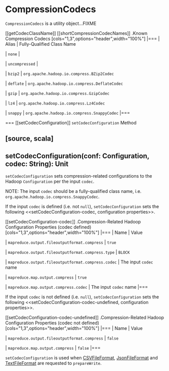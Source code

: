# CompressionCodecs

`CompressionCodecs` is a utility object...FIXME

[[getCodecClassName]]
[[shortCompressionCodecNames]]
.Known Compression Codecs
[cols="1,3",options="header",width="100%"]
|===
| Alias
| Fully-Qualified Class Name

| `none`
|

| `uncompressed`
|

| `bzip2`
| `org.apache.hadoop.io.compress.BZip2Codec`

| `deflate`
| `org.apache.hadoop.io.compress.DeflateCodec`

| `gzip`
| `org.apache.hadoop.io.compress.GzipCodec`

| `lz4`
| `org.apache.hadoop.io.compress.Lz4Codec`

| `snappy`
| `org.apache.hadoop.io.compress.SnappyCodec`
|===

=== [[setCodecConfiguration]] `setCodecConfiguration` Method

[source, scala]
----
setCodecConfiguration(conf: Configuration, codec: String): Unit
----

`setCodecConfiguration` sets compression-related configurations to the Hadoop `Configuration` per the input `codec`.

NOTE: The input `codec` should be a fully-qualified class name, i.e. `org.apache.hadoop.io.compress.SnappyCodec`.

If the input `codec` is defined (i.e. not `null`), `setCodecConfiguration` sets the following <<setCodecConfiguration-codec, configuration properties>>.

[[setCodecConfiguration-codec]]
.Compression-Related Hadoop Configuration Properties (codec defined)
[cols="1,3",options="header",width="100%"]
|===
| Name
| Value

| `mapreduce.output.fileoutputformat.compress`
| `true`

| `mapreduce.output.fileoutputformat.compress.type`
| `BLOCK`

| `mapreduce.output.fileoutputformat.compress.codec`
| The input `codec` name

| `mapreduce.map.output.compress`
| `true`

| `mapreduce.map.output.compress.codec`
| The input `codec` name
|===

If the input `codec` is not defined (i.e. `null`), `setCodecConfiguration` sets the following <<setCodecConfiguration-codec-undefined, configuration properties>>.

[[setCodecConfiguration-codec-undefined]]
.Compression-Related Hadoop Configuration Properties (codec not defined)
[cols="1,3",options="header",width="100%"]
|===
| Name
| Value

| `mapreduce.output.fileoutputformat.compress`
| `false`

| `mapreduce.map.output.compress`
| `false`
|===

`setCodecConfiguration` is used when [CSVFileFormat](datasources/csv/CSVFileFormat.md#prepareWrite), [JsonFileFormat](datasources/json/JsonFileFormat.md#prepareWrite) and [TextFileFormat](datasources/text/TextFileFormat.md#prepareWrite) are requested to `prepareWrite`.
